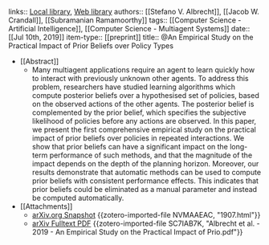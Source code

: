 links:: [Local library](zotero://select/library/items/HMJ6XNIR), [Web library](https://www.zotero.org/users/7448055/items/HMJ6XNIR)
authors:: [[Stefano V. Albrecht]], [[Jacob W. Crandall]], [[Subramanian Ramamoorthy]]
tags:: [[Computer Science - Artificial Intelligence]], [[Computer Science - Multiagent Systems]]
date:: [[Jul 10th, 2019]]
item-type:: [[preprint]]
title:: @An Empirical Study on the Practical Impact of Prior Beliefs over Policy Types

- [[Abstract]]
	- Many multiagent applications require an agent to learn quickly how to interact with previously unknown other agents. To address this problem, researchers have studied learning algorithms which compute posterior beliefs over a hypothesised set of policies, based on the observed actions of the other agents. The posterior belief is complemented by the prior belief, which specifies the subjective likelihood of policies before any actions are observed. In this paper, we present the first comprehensive empirical study on the practical impact of prior beliefs over policies in repeated interactions. We show that prior beliefs can have a significant impact on the long-term performance of such methods, and that the magnitude of the impact depends on the depth of the planning horizon. Moreover, our results demonstrate that automatic methods can be used to compute prior beliefs with consistent performance effects. This indicates that prior beliefs could be eliminated as a manual parameter and instead be computed automatically.
- [[Attachments]]
	- [arXiv.org Snapshot](https://arxiv.org/abs/1907.05247) {{zotero-imported-file NVMAAEAC, "1907.html"}}
	- [arXiv Fulltext PDF](https://arxiv.org/pdf/1907.05247.pdf) {{zotero-imported-file SC7IAB7K, "Albrecht et al. - 2019 - An Empirical Study on the Practical Impact of Prio.pdf"}}